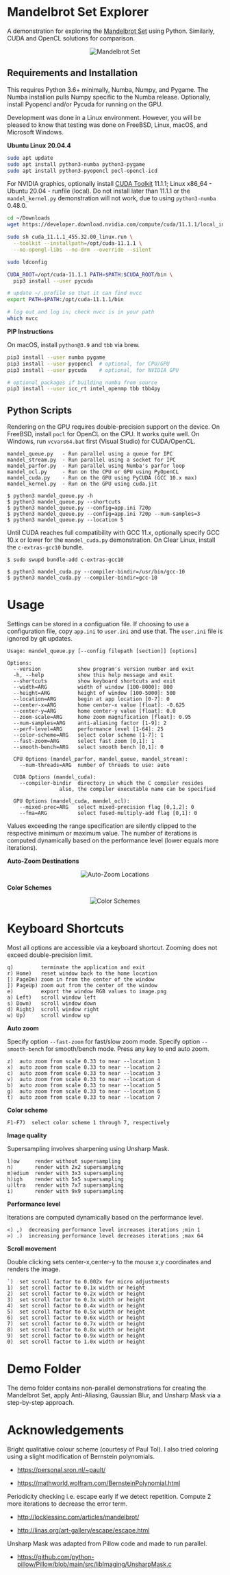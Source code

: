 # Mandelbrot Set Explorer

A demonstration for exploring the [Mandelbrot Set](https://en.wikipedia.org/wiki/Mandelbrot_set) using Python. Similarly, CUDA and OpenCL solutions for comparison.

<p align="center">
  <img src="../assets/mandelbrot.png?raw=true" alt="Mandelbrot Set"/>
</p>

## Requirements and Installation

This requires Python 3.6+ minimally, Numba, Numpy, and Pygame. The Numba installion pulls Numpy specific to the Numba release. Optionally, install Pyopencl and/or Pycuda for running on the GPU.

Development was done in a Linux environment. However, you will be pleased to know that testing was done on FreeBSD, Linux, macOS, and Microsoft Windows.

**Ubuntu Linux 20.04.4**

```bash
sudo apt update
sudo apt install python3-numba python3-pygame
sudo apt install python3-pyopencl pocl-opencl-icd
```

For NVIDIA graphics, optionally install [CUDA Toolkit](https://developer.nvidia.com/cuda-toolkit-archive) 11.1.1; Linux x86_64 - Ubuntu 20.04 - runfile (local). Do not install later than 11.1.1 or the `mandel_kernel.py` demonstration will not work, due to using `python3-numba` 0.48.0.

```bash
cd ~/Downloads
wget https://developer.download.nvidia.com/compute/cuda/11.1.1/local_installers/cuda_11.1.1_455.32.00_linux.run

sudo sh cuda_11.1.1_455.32.00_linux.run \
  --toolkit --installpath=/opt/cuda-11.1.1 \
  --no-opengl-libs --no-drm --override --silent

sudo ldconfig

CUDA_ROOT=/opt/cuda-11.1.1 PATH=$PATH:$CUDA_ROOT/bin \
  pip3 install --user pycuda

# update ~/.profile so that it can find nvcc
export PATH=$PATH:/opt/cuda-11.1.1/bin

# log out and log in; check nvcc is in your path
which nvcc
```

**PIP Instructions**

On macOS, install `python@3.9` and `tbb` via brew.

```bash
pip3 install --user numba pygame
pip3 install --user pyopencl  # optional, for CPU/GPU
pip3 install --user pycuda    # optional, for NVIDIA GPU

# optional packages if building numba from source
pip3 install --user icc_rt intel_openmp tbb tbb4py
```

## Python Scripts

Rendering on the GPU requires double-precision support on the device.
On FreeBSD, install `pocl` for OpenCL on the CPU. It works quite well.
On Windows, run `vcvars64.bat` first (Visual Studio) for CUDA/OpenCL.

```text
mandel_queue.py   - Run parallel using a queue for IPC
mandel_stream.py  - Run parallel using a socket for IPC
mandel_parfor.py  - Run parallel using Numba's parfor loop
mandel_ocl.py     - Run on the CPU or GPU using PyOpenCL
mandel_cuda.py    - Run on the GPU using PyCUDA (GCC 10.x max)
mandel_kernel.py  - Run on the GPU using cuda.jit

$ python3 mandel_queue.py -h
$ python3 mandel_queue.py --shortcuts
$ python3 mandel_queue.py --config=app.ini 720p
$ python3 mandel_queue.py --config=app.ini 720p --num-samples=3
$ python3 mandel_queue.py --location 5
```

Until CUDA reaches full compatibility with GCC 11.x, optionally specify
GCC 10.x or lower for the `mandel_cuda.py` demonstration. On Clear Linux,
install the `c-extras-gcc10` bundle.

```text
$ sudo swupd bundle-add c-extras-gcc10

$ python3 mandel_cuda.py --compiler-bindir=/usr/bin/gcc-10
$ python3 mandel_cuda.py --compiler-bindir=gcc-10
```

# Usage

Settings can be stored in a configuation file. If choosing to use a
configuration file, copy `app.ini` to `user.ini` and use that.
The `user.ini` file is ignored by git updates.

```text
Usage: mandel_queue.py [--config filepath [section]] [options]

Options:
  --version            show program's version number and exit
  -h, --help           show this help message and exit
  --shortcuts          show keyboard shortcuts and exit
  --width=ARG          width of window [100-8000]: 800
  --height=ARG         height of window [100-5000]: 500
  --location=ARG       begin at app location [0-7]: 0
  --center-x=ARG       home center-x value [float]: -0.625
  --center-y=ARG       home center-y value [float]: 0.0
  --zoom-scale=ARG     home zoom magnification [float]: 0.95
  --num-samples=ARG    anti-aliasing factor [1-9]: 2
  --perf-level=ARG     performance level [1-64]: 25
  --color-scheme=ARG   select color scheme [1-7]: 1
  --fast-zoom=ARG      select fast zoom [0,1]: 1
  --smooth-bench=ARG   select smooth bench [0,1]: 0

  CPU Options (mandel_parfor, mandel_queue, mandel_stream):
    --num-threads=ARG  number of threads to use: auto

  CUDA Options (mandel_cuda):
    --compiler-bindir  directory in which the C compiler resides
                 also, the compiler executable name can be specified

  GPU Options (mandel_cuda, mandel_ocl):
    --mixed-prec=ARG   select mixed-precision flag [0,1,2]: 0
    --fma=ARG          select fused-multiply-add flag [0,1]: 0
```

Values exceeding the range specification are silently clipped to
the respective minimum or maximum value. The number of iterations
is computed dynamically based on the performance level
(lower equals more iterations).

**Auto-Zoom Destinations**

<p align="center">
  <img src="../assets/locations.png?raw=true" alt="Auto-Zoom Locations"/>
</p>

**Color Schemes**

<p align="center">
  <img src="../assets/colorschemes.png?raw=true" alt="Color Schemes"/>
</p>

# Keyboard Shortcuts

Most all options are accessible via a keyboard shortcut.
Zooming does not exceed double-precision limit.

```text
q)         terminate the application and exit
r) Home)   reset window back to the home location
[) PageDn) zoom in from the center of the window
]) PageUp) zoom out from the center of the window
e)         export the window RGB values to image.png
a) Left)   scroll window left
s) Down)   scroll window down
d) Right)  scroll window right
w) Up)     scroll window up
```

**Auto zoom**

Specify option `--fast-zoom` for fast/slow zoom mode.
Specify option `--smooth-bench` for smooth/bench mode.
Press any key to end auto zoom.

```text
z)  auto zoom from scale 0.33 to near --location 1
x)  auto zoom from scale 0.33 to near --location 2
c)  auto zoom from scale 0.33 to near --location 3
v)  auto zoom from scale 0.33 to near --location 4
b)  auto zoom from scale 0.33 to near --location 5
g)  auto zoom from scale 0.33 to near --location 6
t)  auto zoom from scale 0.33 to near --location 7
```

**Color scheme**

```text
F1-F7)  select color scheme 1 through 7, respectively
```

**Image quality**

Supersampling involves sharpening using Unsharp Mask.

```text
l)ow     render without supersampling
n)       render with 2x2 supersampling
m)edium  render with 3x3 supersampling
h)igh    render with 5x5 supersampling
u)ltra   render with 7x7 supersampling
i)       render with 9x9 supersampling
```

**Performance level**

Iterations are computed dynamically based on the performance level.

```text
<) ,)  decreasing performance level increases iterations ;min 1
>) .)  increasing performance level decreases iterations ;max 64
```

**Scroll movement**

Double clicking sets center-x,center-y to the mouse x,y coordinates
and renders the image.

```text
`)  set scroll factor to 0.002x for micro adjustments
1)  set scroll factor to 0.1x width or height
2)  set scroll factor to 0.2x width or height
3)  set scroll factor to 0.3x width or height
4)  set scroll factor to 0.4x width or height
5)  set scroll factor to 0.5x width or height
6)  set scroll factor to 0.6x width or height
7)  set scroll factor to 0.7x width or height
8)  set scroll factor to 0.8x width or height
9)  set scroll factor to 0.9x width or height
0)  set scroll factor to 1.0x width or height
```

# Demo Folder

The demo folder contains non-parallel demonstrations for creating the
Mandelbrot Set, apply Anti-Aliasing, Gaussian Blur, and Unsharp Mask
via a step-by-step approach.

# Acknowledgements

Bright qualitative colour scheme (courtesy of Paul Tol). I also tried
coloring using a slight modification of Bernstein polynomials.

* https://personal.sron.nl/~pault/

* https://mathworld.wolfram.com/BernsteinPolynomial.html

Periodicity checking i.e. escape early if we detect repetition.
Compute 2 more iterations to decrease the error term.

* http://locklessinc.com/articles/mandelbrot/

* http://linas.org/art-gallery/escape/escape.html

Unsharp Mask was adapted from Pillow code and made to run parallel.

* https://github.com/python-pillow/Pillow/blob/main/src/libImaging/UnsharpMask.c


